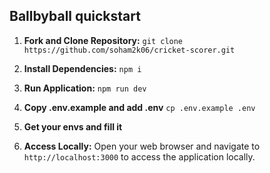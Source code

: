 ## Ballbyball quickstart

1. **Fork and Clone Repository:**
   ```git clone https://github.com/soham2k06/cricket-scorer.git```

2. **Install Dependencies:**
   ```npm i```

3. **Run Application:**
   ```npm run dev```

4. **Copy .env.example and add .env**
   ```cp .env.example .env```

5. **Get your envs and fill it**

6. **Access Locally:**
   Open your web browser and navigate to `http://localhost:3000` to access the application locally.
